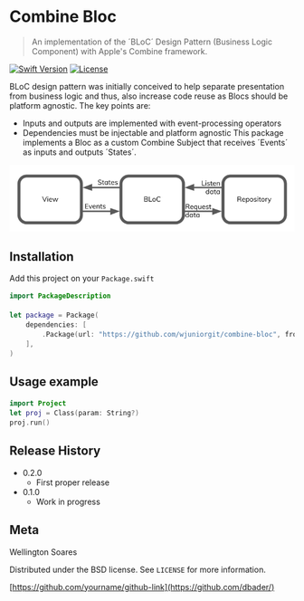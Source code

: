 # Combine Bloc
> An implementation of the ´BLoC´ Design Pattern (Business Logic Component) with Apple's Combine framework.

[![Swift Version][swift-image]][swift-url]
[![License][license-image]][license-url]

BLoC design pattern was initially conceived to help separate presentation from business logic and thus, also increase code reuse as Blocs should be platform agnostic. 
The key points are:
* Inputs and outputs are implemented with event-processing operators
* Dependencies must be injectable and platform agnostic
This package implements a Bloc as a custom Combine Subject that receives ´Events´ as inputs and outputs ´States´. 

![](bloc.png)

## Installation

Add this project on your `Package.swift`

```swift
import PackageDescription

let package = Package(
    dependencies: [
        .Package(url: "https://github.com/wjuniorgit/combine-bloc", from: "0.1.0"),
    ],
)
```

## Usage example

```swift
import Project
let proj = Class(param: String?)
proj.run()
```

## Release History

* 0.2.0
    * First proper release
* 0.1.0
    * Work in progress

## Meta

Wellington Soares

Distributed under the BSD license. See ``LICENSE`` for more information.

[https://github.com/yourname/github-link](https://github.com/dbader/)

[swift-image]:https://img.shields.io/badge/swift-5.2-orange.svg
[swift-url]: https://swift.org/
[license-image]: https://img.shields.io/badge/License-BSD-blue.svg
[license-url]: LICENSE
